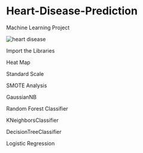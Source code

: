 # Heart-Disease-Prediction
Machine Learning Project

![heart disease](https://user-images.githubusercontent.com/66428890/148179077-cadda83a-1d95-4848-84db-dfdd059179b1.jpg)

Import the Libraries

Heat Map

Standard Scale

SMOTE Analysis

GaussianNB

Random Forest Classifier

KNeighborsClassifier

DecisionTreeClassifier

Logistic Regression
